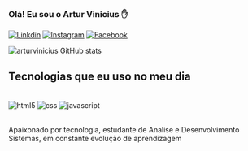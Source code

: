 
### Olá! Eu sou o Artur Vinicius ✋

[![Linkdin](https://img.shields.io/badge/LinkedIn-0077B5?style=for-the-badge&logo=linkedin&logoColor=white)](https://www.linkedin.com/in/artur-vin%C3%ADcius-10a08b20b/)
[![Instagram](	https://img.shields.io/badge/Instagram-E4405F?style=for-the-badge&logo=instagram&logoColor=white)](https://www.instagram.com/arturarauujo/)
[![Facebook](https://img.shields.io/badge/Facebook-1877F2?style=for-the-badge&logo=facebook&logoColor=white)](https://www.facebook.com/arthur.araujo.921025)

![arturvinicius GitHub stats](https://github-readme-stats.vercel.app/api?username=arturvinicius2000&show_icons=true&theme=dracula)

## Tecnologias que eu uso no meu dia 

<div style="display: inline_block"><br/>
  <img align="center" alt="html5" src="https://img.shields.io/badge/HTML-239120?style=for-the-badge&logo=html5&logoColor=white" />
 <img align="center" alt="css" src="https://img.shields.io/badge/CSS-239120?&style=for-the-badge&logo=css3&logoColor=white" />
 <img align="center" alt="javascript" src="https://img.shields.io/badge/JavaScript-F7DF1E?style=for-the-badge&logo=javascript&logoColor=black" />

</div><br/>

Apaixonado por tecnologia, estudante de Analise e Desenvolvimento Sistemas, em constante evolução de aprendizagem 
